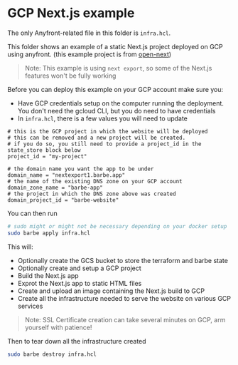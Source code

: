 # GCP Next.js example

The only Anyfront-related file in this folder is `infra.hcl`.

This folder shows an example of a static Next.js project deployed on GCP using anyfront. (this example project is from [open-next](https://github.com/serverless-stack/open-next/tree/main/example))

> Note: This example is using `next export`, so some of the Next.js features won't be fully working

Before you can deploy this example on your GCP account make sure you:
- Have GCP credentials setup on the computer running the deployment. You don't need the gcloud CLI, but you do need to have credentials
- In `infra.hcl`, there is a few values you will need to update
```hcl
# this is the GCP project in which the website will be deployed
# this can be removed and a new project will be created.
# if you do so, you still need to provide a project_id in the state_store block below
project_id = "my-project"

# the domain name you want the app to be under
domain_name = "nextexport1.barbe.app"
# the name of the existing DNS zone on your GCP account
domain_zone_name = "barbe-app"
# the project in which the DNS zone above was created
domain_project_id = "barbe-website"
```

You can then run
```bash
# sudo might or might not be necessary depending on your docker setup
sudo barbe apply infra.hcl
```

This will:
- Optionally create the GCS bucket to store the terraform and barbe state
- Optionally create and setup a GCP project
- Build the Next.js app
- Exprot the Next.js app to static HTML files
- Create and upload an image containing the Next.js build to GCP
- Create all the infrastructure needed to serve the website on various GCP services

> Note: SSL Certificate creation can take several minutes on GCP, arm yourself with patience!

Then to tear down all the infrastructure created
```bash
sudo barbe destroy infra.hcl
```